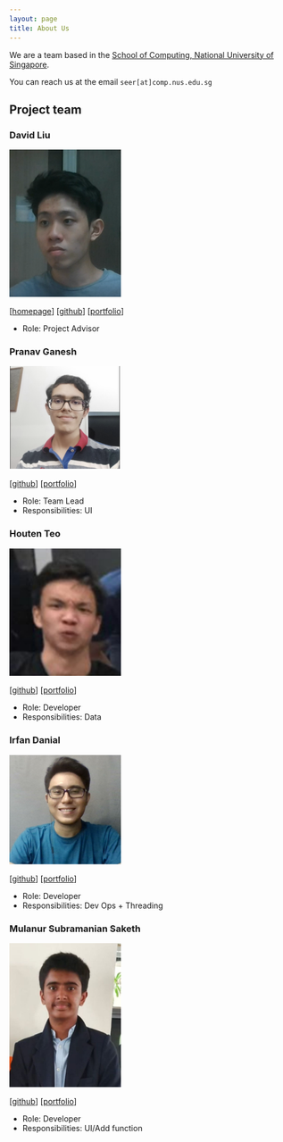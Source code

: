 ```yaml
---
layout: page
title: About Us
---
```


We are a team based in the [School of Computing, National University of Singapore](http://www.comp.nus.edu.sg).

You can reach us at the email `seer[at]comp.nus.edu.sg`

## Project team

### David Liu

<img src="images/kangxun.png" width="200px">

[[homepage](http://www.comp.nus.edu.sg/~damithch)]
[[github](https://github.com/kangxun)]
[[portfolio](team/kangxun.md)]

* Role: Project Advisor

### Pranav Ganesh

<img src="images/My_Image.png" width="200px">

[[github](https://github.com/pranav-ganesh)]
[[portfolio](team/johndoe.md)]

* Role: Team Lead
* Responsibilities: UI

### Houten Teo

<img src="images/houten.png" width="200px">

[[github](https://github.com/houtenteo)] [[portfolio](team/johndoe.md)]

* Role: Developer
* Responsibilities: Data

### Irfan Danial

<img src="images/AboutMeIrfan.png" width="200px">

[[github](http://github.com/idgrr)]
[[portfolio](team/johndoe.md)]

* Role: Developer
* Responsibilities: Dev Ops + Threading

### Mulanur Subramanian Saketh

<img src="images/loose-bus-change.png" width="200px">

[[github](http://github.com/loose-bus-change)]
[[portfolio](team/johndoe.md)]

* Role: Developer 
* Responsibilities: UI/Add function

